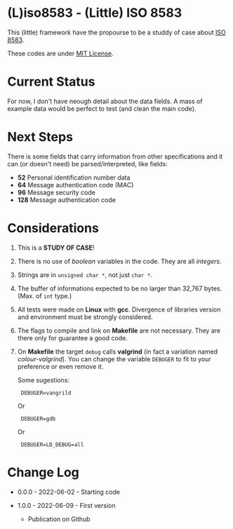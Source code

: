 (L)iso8583 - (Little) ISO 8583
==============================

This (little) framework have the propourse to be a studdy of case about [ISO 8583][1].

These codes are under [MIT License][2].

Current Status
==============

For now, I don't have neough detail about the data fields. A mass of example data would be perfect to test (and clean the main code).

Next Steps
==========

There is some fields that carry information from other specifications and it can (or doesn't need) be parsed/interpreted, like fields:

- **52** Personal identification number data
- **64** Message authentication code (MAC)
- **96** Message security code
- **128** Message authentication code

Considerations
==============

1. This is a **STUDY OF CASE**!
2. There is no use of _boolean_ variables in the code. They are all _integers_.
3. Strings are in `unsigned char *`, not just `char *`.
4. The buffer of informations expected to be no larger than 32,767 bytes. (Max. of `int` type.)
5. All tests were made on **Linux** with **gcc**. Divergence of libraries version and environment must be strongly considered.
6. The flags to compile and link on **Makefile** are not necessary. They are there only for guarantee a good code.
7. On **Makefile** the target `debug` calls **valgrind** (in fact a variation named *colour-valgrind*). You can change the variable `DEBUGER` to fit to your preference or even remove it.

    Some sugestions:

        DEBUGER=vangrild

    Or

        DEBUGER=gdb

    Or

        DEBUGER=LD_DEBUG=all

Change Log
==========

- 0.0.0 - 2022-06-02 - Starting code
- 1.0.0 - 2022-06-09 - First version

    - Publication on Github

[1]: <https://en.wikipedia.org/wiki/ISO_8583>
[2]: <https://spdx.org/licenses/MIT.html>
